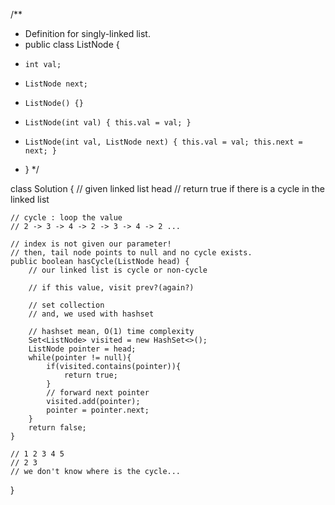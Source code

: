/**
* Definition for singly-linked list.
* public class ListNode {
*     int val;
*     ListNode next;
*     ListNode() {}
*     ListNode(int val) { this.val = val; }
*     ListNode(int val, ListNode next) { this.val = val; this.next = next; }
* }
  */

class Solution {
// given linked list head
// return true if there is a cycle in the linked list

    // cycle : loop the value
    // 2 -> 3 -> 4 -> 2 -> 3 -> 4 -> 2 ...

    // index is not given our parameter!
    // then, tail node points to null and no cycle exists.
    public boolean hasCycle(ListNode head) {
        // our linked list is cycle or non-cycle

        // if this value, visit prev?(again?)

        // set collection
        // and, we used with hashset

        // hashset mean, O(1) time complexity
        Set<ListNode> visited = new HashSet<>();
        ListNode pointer = head;
        while(pointer != null){
            if(visited.contains(pointer)){
                return true;
            }
            // forward next pointer
            visited.add(pointer);
            pointer = pointer.next;
        }
        return false;
    }

    // 1 2 3 4 5
    // 2 3
    // we don't know where is the cycle...
}
